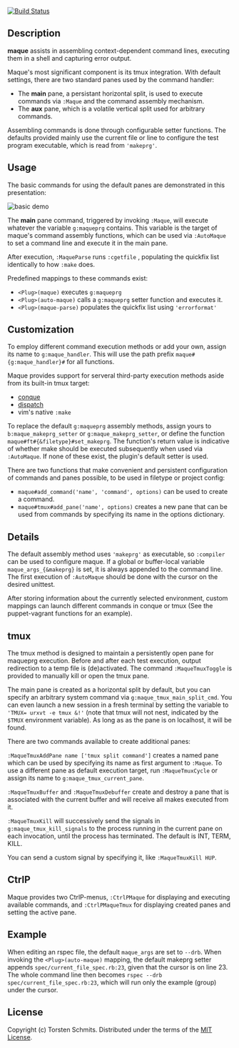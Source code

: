 [![Build Status](https://travis-ci.org/tek/vim-maque.png)](https://travis-ci.org/tek/vim-maque)

## Description

**maque** assists in assembling context-dependent command lines, executing them
in a shell and capturing error output.

Maque's most significant component is its tmux integration. With default
settings, there are two standard panes used by the command handler:

- The **main** pane, a persistant horizontal split, is used to execute commands
  via `:Maque` and the command assembly mechanism.
- The **aux** pane, which is a volatile vertical split used for arbitrary
  commands.

Assembling commands is done through configurable setter functions. The defaults
provided mainly use the current file or line to configure the test program
executable, which is read from `'makeprg'`.

## Usage

The basic commands for using the default panes are demonstrated in this
presentation:

![basic demo][1]

The **main** pane command, triggered by invoking `:Maque`, will execute
whatever the variable `g:maqueprg` contains. This variable is the target of
maque's command assembly functions, which can be used via `:AutoMaque` to set a
command line and execute it in the main pane.

After execution, `:MaqueParse` runs `:cgetfile` , populating the quickfix list
identically to how `:make` does.

Predefined mappings to these commands exist:

- `<Plug>(maque)` executes `g:maqueprg`  
- `<Plug>(auto-maque)` calls a `g:maqueprg` setter function and executes it.  
- `<Plug>(maque-parse)` populates the quickfix list using `'errorformat'`

## Customization

To employ different command execution methods or add your own, assign its name
to `g:maque_handler`. This will use the path prefix `maque#{g:maque_handler}#`
for all functions.

Maque provides support for serveral third-party execution methods aside from
its built-in tmux target:

- [conque][2]
- [dispatch][3]
- vim's native `:make`

To replace the default `g:maqueprg` assembly methods, assign yours to
`b:maque_makeprg_setter` or `g:maque_makeprg_setter`, or define the function
`maque#ft#{&filetype}#set_makeprg`. The function's return value is indicative
of whether make should be executed subsequently when used via `:AutoMaque`. If
none of these exist, the plugin's default setter is used.

There are two functions that make convenient and persistent configuration of
commands and panes possible, to be used in filetype or project config:

- `maque#add_command('name', 'command', options)` can be used to create a command.
- `maque#tmux#add_pane('name', options)` creates a new pane that can be used
  from commands by specifying its name in the options dictionary.

## Details

The default assembly method uses `'makeprg'` as executable, so `:compiler` can
be used to configure maque. If a global or buffer-local variable
`maque_args_{&makeprg}` is set, it is always appended to the command line. The
first execution of `:AutoMaque` should be done with the cursor on the desired
unittest.

After storing information about the currently selected environment, custom
mappings can launch different commands in conque or tmux (See the
puppet-vagrant functions for an example).

## tmux

The tmux method is designed to maintain a persistently open pane for
maqueprg execution. Before and after each test execution, output redirection to
a temp file is (de)activated.
The command `:MaqueTmuxToggle` is provided to manually kill or open the tmux
pane.

The main pane is created as a horizontal split by default, but you can specify
an arbitrary system command via `g:maque_tmux_main_split_cmd`. You can even
launch a new session in a fresh terminal by setting the variable to `'TMUX=
urxvt -e tmux &!'` (note that tmux will not nest, indicated by the `$TMUX`
environment variable). As long as as the pane is on localhost, it will be
found.

There are two commands available to create additional panes:

`:MaqueTmuxAddPane name ['tmux split command']` creates a named pane which can
be used by specifying its name as first argument to `:Maque`.
To use a different pane as default execution target, run `:MaqueTmuxCycle` or
assign its name to `g:maque_tmux_current_pane`.

`:MaqueTmuxBuffer` and `:MaqueTmuxDebuffer` create and destroy a pane that is
associated with the current buffer and will receive all makes executed from it.

`:MaqueTmuxKill` will successively send the signals in
`g:maque_tmux_kill_signals` to the process running in the current pane on each
invocation, until the process has terminated. The default is INT, TERM, KILL.

You can send a custom signal by specifying it, like `:MaqueTmuxKill HUP`.


## CtrlP

Maque provides two CtrlP-menus, `:CtrlPMaque` for displaying and executing
available commands, and `:CtrlPMaqueTmux` for displaying created panes and
setting the active pane.

## Example

When editing an rspec file, the default `maque_args` are set to `--drb`. When
invoking the `<Plug>(auto-maque)` mapping, the default makeprg setter appends
`spec/current_file_spec.rb:23`, given that the cursor is on line 23. The whole
command line then becomes `rspec --drb spec/current_file_spec.rb:23`, which
will run only the example (group) under the cursor.

## License

Copyright (c) Torsten Schmits. Distributed under the terms of the [MIT
License][4].

[1]: http://gentoo64.net/maque_basic.gif 'basic demo'
[2]: https://github.com/rson/vim-conque 'conque github repo'
[3]: https://github.com/tpope/vim-dispatch 'dispatch github repo'
[4]: http://opensource.org/licenses/MIT 'mit license'
